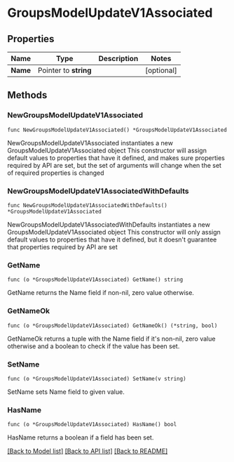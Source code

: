 # GroupsModelUpdateV1Associated

## Properties

Name | Type | Description | Notes
------------ | ------------- | ------------- | -------------
**Name** | Pointer to **string** |  | [optional] 

## Methods

### NewGroupsModelUpdateV1Associated

`func NewGroupsModelUpdateV1Associated() *GroupsModelUpdateV1Associated`

NewGroupsModelUpdateV1Associated instantiates a new GroupsModelUpdateV1Associated object
This constructor will assign default values to properties that have it defined,
and makes sure properties required by API are set, but the set of arguments
will change when the set of required properties is changed

### NewGroupsModelUpdateV1AssociatedWithDefaults

`func NewGroupsModelUpdateV1AssociatedWithDefaults() *GroupsModelUpdateV1Associated`

NewGroupsModelUpdateV1AssociatedWithDefaults instantiates a new GroupsModelUpdateV1Associated object
This constructor will only assign default values to properties that have it defined,
but it doesn't guarantee that properties required by API are set

### GetName

`func (o *GroupsModelUpdateV1Associated) GetName() string`

GetName returns the Name field if non-nil, zero value otherwise.

### GetNameOk

`func (o *GroupsModelUpdateV1Associated) GetNameOk() (*string, bool)`

GetNameOk returns a tuple with the Name field if it's non-nil, zero value otherwise
and a boolean to check if the value has been set.

### SetName

`func (o *GroupsModelUpdateV1Associated) SetName(v string)`

SetName sets Name field to given value.

### HasName

`func (o *GroupsModelUpdateV1Associated) HasName() bool`

HasName returns a boolean if a field has been set.


[[Back to Model list]](../README.md#documentation-for-models) [[Back to API list]](../README.md#documentation-for-api-endpoints) [[Back to README]](../README.md)


